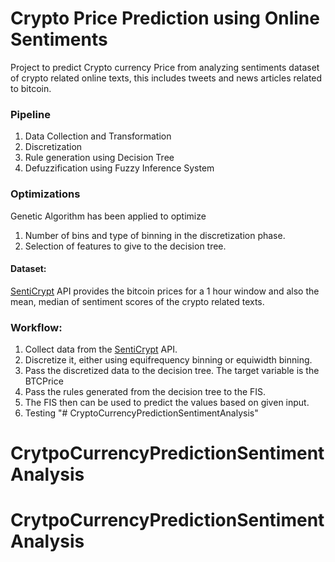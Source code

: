 # Crypto Price Prediction using Online Sentiments

Project to predict Crypto currency Price from analyzing sentiments dataset of crypto related online texts, this includes tweets and news articles related to bitcoin.

### Pipeline
1. Data Collection and Transformation
2. Discretization
3. Rule generation using Decision Tree
4. Defuzzification using Fuzzy Inference System

### Optimizations
Genetic Algorithm has been applied to optimize
  1. Number of bins and type of binning in the discretization phase.
  2. Selection of features to give to the decision tree. 
  
#### Dataset:
[SentiCrypt](https://senticrypt.com/) API provides the bitcoin prices for a 1 hour window and also the mean, median of sentiment scores of the crypto related texts.

### Workflow:
1. Collect data from the [SentiCrypt](https://senticrypt.com/) API. 
2. Discretize it, either using equifrequency binning or equiwidth binning.
3. Pass the discretized data to the decision tree. The target variable is the BTCPrice
4. Pass the rules generated from the decision tree to the FIS.
5. The FIS then can be used to predict the values based on given input. 
6. Testing
"# CryptoCurrencyPredictionSentimentAnalysis" 
# CrytpoCurrencyPredictionSentimentAnalysis
# CrytpoCurrencyPredictionSentimentAnalysis
